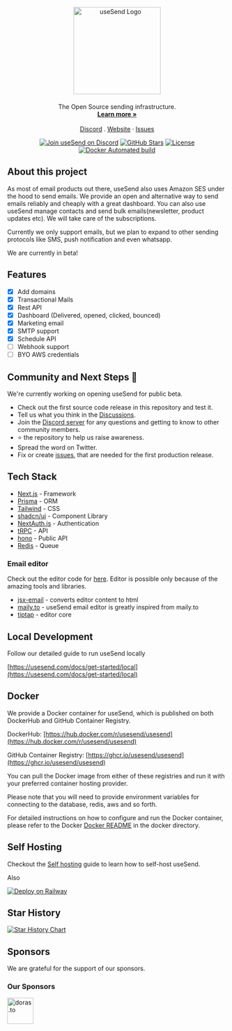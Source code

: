 <p align="center">
  <img style="width: 200px;height: 200px; margin: auto;" src="https://usesend.com/logo-squircle.png" alt="useSend Logo">
</p>

<p align="center" style="margin-top: 20px">
  <p align="center">
  The Open Source sending infrastructure.
  <br>
    <a href="https://usesend.com"><strong>Learn more »</strong></a>
    <br />
    <br />
    <a href="https://discord.gg/BU8n8pJv8S">Discord</a>
    .
    <a href="https://usesend.com">Website</a>
    ·
    <a href="https://github.com/usesend/usesend/issues">Issues</a>
  </p>
</p>

<p align="center">
   <a href="https://discord.gg/BU8n8pJv8S"><img src="https://img.shields.io/badge/Discord-usesend-%235865F2" alt="Join useSend on Discord"></a>
   <a href="https://github.com/usesend/usesend/stargazers"><img src="https://img.shields.io/github/stars/usesend%2Fusesend" alt="GitHub Stars"></a>
   <a href="https://github.com/usesend/usesend/blob/main/LICENSE"><img src="https://img.shields.io/badge/license-AGPLv3-purple" alt="License"></a>
   <a href="https://hub.docker.com/r/usesend/usesend"><img alt="Docker Automated build" src="https://img.shields.io/docker/pulls/usesend/usesend"></a>
</p>

## About this project

As most of email products out there, useSend also uses Amazon SES under the hood to send emails. We provide an open and alternative way to send emails reliably and cheaply with a great dashboard. You can also use useSend manage contacts and send bulk emails(newsletter, product updates etc). We will take care of the subscriptions.

Currently we only support emails, but we plan to expand to other sending protocols like SMS, push notification and even whatsapp.

We are currently in beta!

## Features

- [x] Add domains
- [x] Transactional Mails
- [x] Rest API
- [x] Dashboard (Delivered, opened, clicked, bounced)
- [x] Marketing email
- [x] SMTP support
- [x] Schedule API
- [ ] Webhook support
- [ ] BYO AWS credentials

## Community and Next Steps 🎯

We're currently working on opening useSend for public beta.

- Check out the first source code release in this repository and test it.
- Tell us what you think in the [Discussions](https://github.com/usesend/usesend/discussions).
- Join the [Discord server](https://discord.gg/BU8n8pJv8S) for any questions and getting to know to other community members.
- ⭐ the repository to help us raise awareness.
- Spread the word on Twitter.
- Fix or create [issues](https://github.com/usesend/usesend/issues), that are needed for the first production release.

## Tech Stack

- [Next.js](https://nextjs.org/) - Framework
- [Prisma](https://www.prisma.io/) - ORM
- [Tailwind](https://tailwindcss.com/) - CSS
- [shadcn/ui](https://ui.shadcn.com/) - Component Library
- [NextAuth.js](https://next-auth.js.org/) - Authentication
- [tRPC](https://trpc.io/) - API
- [hono](https://hono.dev/) - Public API
- [Redis](https://redis.io/) - Queue

### Email editor

Check out the editor code for [here](https://github.com/usesend/usesend/tree/main/packages/email-editor). Editor is possible only because of the amazing tools and libraries.

- [jsx-email](https://jsx.email/) - converts editor content to html
- [maily.to](https://maily.to/) - useSend email editor is greatly inspired from maily.to
- [tiptap](https://tiptap.dev/) - editor core

## Local Development

Follow our detailed guide to run useSend locally

[https://usesend.com/docs/get-started/local](https://usesend.com/docs/get-started/local)

## Docker

We provide a Docker container for useSend, which is published on both DockerHub and GitHub Container Registry.

DockerHub: [https://hub.docker.com/r/usesend/usesend](https://hub.docker.com/r/usesend/usesend)

GitHub Container Registry: [https://ghcr.io/usesend/usesend](https://ghcr.io/usesend/usesend)

You can pull the Docker image from either of these registries and run it with your preferred container hosting provider.

Please note that you will need to provide environment variables for connecting to the database, redis, aws and so forth.

For detailed instructions on how to configure and run the Docker container, please refer to the Docker [Docker README](./docker/README.md) in the docker directory.

## Self Hosting

Checkout the [Self hosting](https://docs.usesend.com/get-started/self-hosting) guide to learn how to self-host useSend.

Also

[![Deploy on Railway](https://railway.app/button.svg)](https://railway.app/template/QbMnwX?referralCode=oaAwvp)

## Star History

<a href="https://star-history.com/#usesend/usesend&Date">
 <picture>
   <source media="(prefers-color-scheme: dark)" srcset="https://api.star-history.com/svg?repos=usesend/usesend&type=Date&theme=dark" />
   <source media="(prefers-color-scheme: light)" srcset="https://api.star-history.com/svg?repos=usesend/usesend&type=Date" />
   <img alt="Star History Chart" src="https://api.star-history.com/svg?repos=usesend/usesend&type=Date" />
 </picture>
</a>

## Sponsors

We are grateful for the support of our sponsors.

### Our Sponsors

<a href="https://doras.to/" target="_blank">
  <img src="https://cdn.doras.to/doras/assets/05c5db48-cfba-49d7-82a1-5b4a3751aa40/49ca4647-65ed-412e-95c6-c475633d62af.png" alt="doras.to" style="width:60px;height:60px;">
</a>
